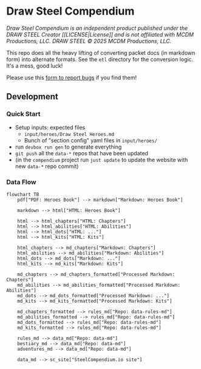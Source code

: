 # Draw Steel Compendium

_Draw Steel Compendium is an independent product published under the DRAW STEEL Creator [[LICENSE|License]] and is not affiliated with MCDM Productions, LLC. DRAW STEEL © 2025 MCDM Productions, LLC._

This repo does all the heavy lifting of converting packet docs (in markdown form) into alternate formats.  See the `etl`
directory for the conversion logic.  It's a mess, good luck!

Please use this [form to report bugs](https://docs.google.com/forms/d/e/1FAIpQLSc6m-pZ0NLt2EArE-Tcxr-XbAPMyhu40ANHJKtyRvvwBd2LSw/viewform?usp=sharing&ouid=105036387964900154878) if you find them!

## Development 

### Quick Start

- Setup inputs: expected files
  - `input/heroes/Draw Steel Heroes.md`
  - Bunch of "section config" yaml files in `input/heroes/`
- run `devbox run gen` to generate everything
- `git push` all the `data-*` repos that have been updated
- (in the `compendium` project run `just update` to update the website with new `data-*` repo commit)

### Data Flow

```mermaid
flowchart TB
    pdf["PDF: Heroes Book"] --> markdown["Markdown: Heroes Book"]
    
    markdown --> html["HTML: Heroes Book"]
    
    html --> html_chapters["HTML: Chapters"]
    html --> html_abilities["HTML: Abilities"]
    html --> html_dots["HTML: ..."]
    html --> html_kits["HTML: Kits"]
    
    html_chapters --> md_chapters["Markdown: Chapters"]
    html_abilities --> md_abilities["Markdown: Abilities"]
    html_dots --> md_dots["Markdown: ..."]
    html_kits --> md_kits["Markdown: Kits"]
    
    md_chapters --> md_chapters_formatted["Processed Markdown: Chapters"]
    md_abilities --> md_abilities_formatted["Processed Markdown: Abilities"]
    md_dots --> md_dots_formatted["Processed Markdown: ..."]
    md_kits --> md_kits_formatted["Processed Markdown: Kits"]
    
    md_chapters_formatted --> rules_md["Repo: data-rules-md"]
    md_abilities_formatted --> rules_md["Repo: data-rules-md"]
    md_dots_formatted --> rules_md["Repo: data-rules-md"]
    md_kits_formatted --> rules_md["Repo: data-rules-md"]
    
    rules_md --> data_md["Repo: data-md"]
    bestiary_md --> data_md["Repo: data-md"]
    adventures_md --> data_md["Repo: data-md"]

    data_md --> sc_site["SteelCompendium.io site"]
```

